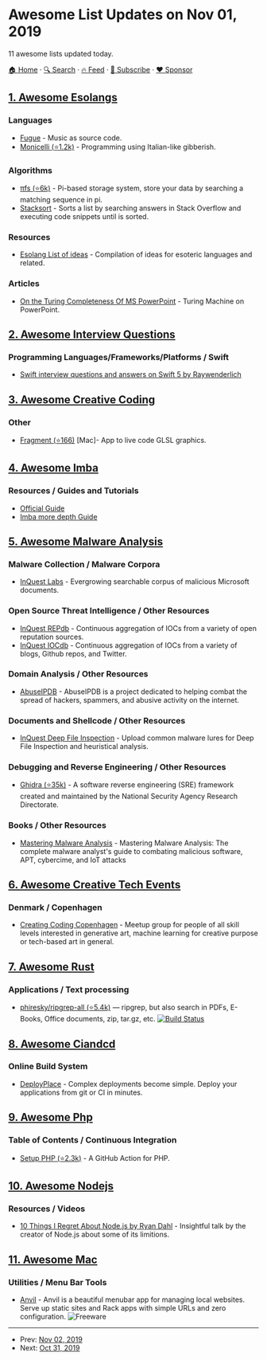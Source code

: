 # Awesome List Updates on Nov 01, 2019

11 awesome lists updated today.

[🏠 Home](/README.md) · [🔍 Search](https://www.trackawesomelist.com/search/) · [🔥 Feed](https://www.trackawesomelist.com/rss.xml) · [📮 Subscribe](https://trackawesomelist.us17.list-manage.com/subscribe?u=d2f0117aa829c83a63ec63c2f&id=36a103854c) · [❤️  Sponsor](https://github.com/sponsors/theowenyoung)



## [1. Awesome Esolangs](/content/angrykoala/awesome-esolangs/README.md)

### Languages

*   [Fugue](https://esolangs.org/wiki/Fugue) - Music as source code.
*   [Monicelli (⭐1.2k)](https://github.com/esseks/monicelli) - Programming using Italian-like gibberish.

### Algorithms

*   [πfs (⭐6k)](https://github.com/philipl/pifs) - Pi-based storage system, store your data by searching a matching sequence in pi.
*   [Stacksort](https://gkoberger.github.io/stacksort) - Sorts a list by searching answers in Stack Overflow and executing code snippets until is sorted.

### Resources

*   [Esolang List of ideas](https://esolangs.org/wiki/List_of_ideas) - Compilation of ideas for esoteric languages and related.

### Articles

*   [On the Turing Completeness Of MS PowerPoint](http://www.andrew.cmu.edu/user/twildenh/PowerPointTM/Paper.pdf) - Turing Machine on PowerPoint.

## [2. Awesome Interview Questions](/content/DopplerHQ/awesome-interview-questions/README.md)

### Programming Languages/Frameworks/Platforms / Swift

*   [Swift interview questions and answers on Swift 5 by Raywenderlich](https://www.raywenderlich.com/762435-swift-interview-questions-and-answers)

## [3. Awesome Creative Coding](/content/terkelg/awesome-creative-coding/README.md)

### Other

*   [Fragment (⭐166)](https://github.com/rezaali/fragment) \[Mac]- App to live code GLSL graphics.

## [4. Awesome Imba](/content/koolamusic/awesome-imba/README.md)

### Resources / Guides and Tutorials

*   [Official Guide](https://imba.io/guides)
*   [Imba more depth Guide](https://imba.github.io/imba-guide/)

## [5. Awesome Malware Analysis](/content/rshipp/awesome-malware-analysis/README.md)

### Malware Collection / Malware Corpora

*   [InQuest Labs](https://labs.inquest.net) - Evergrowing searchable corpus of malicious Microsoft documents.

### Open Source Threat Intelligence / Other Resources

*   [InQuest REPdb](https://labs.inquest.net/repdb) - Continuous aggregation of IOCs from a variety of open reputation sources.
*   [InQuest IOCdb](https://labs.inquest.net/iocdb) - Continuous aggregation of IOCs from a variety of blogs, Github repos, and Twitter.

### Domain Analysis / Other Resources

*   [AbuseIPDB](https://www.abuseipdb.com/) - AbuseIPDB is a project dedicated
    to helping combat the spread of hackers, spammers, and abusive activity on the internet.

### Documents and Shellcode / Other Resources

*   [InQuest Deep File Inspection](https://labs.inquest.net/dfi) - Upload common malware lures for Deep File Inspection and heuristical analysis.

### Debugging and Reverse Engineering / Other Resources

*   [Ghidra (⭐35k)](https://github.com/NationalSecurityAgency/ghidra) - A software reverse engineering (SRE) framework created and       maintained by the National Security Agency Research Directorate.

### Books / Other Resources

*   [Mastering Malware Analysis](https://www.packtpub.com/networking-and-servers/mastering-malware-analysis) - Mastering Malware Analysis: The complete malware analyst's guide to combating malicious software, APT, cybercime, and IoT attacks

## [6. Awesome Creative Tech Events](/content/danvoyce/awesome-creative-tech-events/README.md)

### Denmark / Copenhagen

*   [Creating Coding Copenhagen](https://www.meetup.com/Creative-Coding-Copenhagen/) - Meetup group for people of all skill levels interested in generative art, machine learning for creative purpose or tech-based art in general.

## [7. Awesome Rust](/content/rust-unofficial/awesome-rust/README.md)

### Applications / Text processing

*   [phiresky/ripgrep-all (⭐5.4k)](https://github.com/phiresky/ripgrep-all) — ripgrep, but also search in PDFs, E-Books, Office documents, zip, tar.gz, etc. [![Build Status](https://api.travis-ci.org/phiresky/ripgrep-all.svg?branch=master)](https://travis-ci.org/phiresky/ripgrep-all)

## [8. Awesome Ciandcd](/content/cicdops/awesome-ciandcd/README.md)

### Online Build System

*   [DeployPlace](https://deployplace.com) - Complex deployments become simple. Deploy your applications from git or CI in minutes.

## [9. Awesome Php](/content/ziadoz/awesome-php/README.md)

### Table of Contents / Continuous Integration

*   [Setup PHP (⭐2.3k)](https://github.com/shivammathur/setup-php) - A GitHub Action for PHP.

## [10. Awesome Nodejs](/content/sindresorhus/awesome-nodejs/README.md)

### Resources / Videos

*   [10 Things I Regret About Node.js by Ryan Dahl](https://www.youtube.com/watch?v=M3BM9TB-8yA) - Insightful talk by the creator of Node.js about some of its limitions.

## [11. Awesome Mac](/content/jaywcjlove/awesome-mac/README.md)

### Utilities / Menu Bar Tools

*   [Anvil](https://anvilformac.com/) - Anvil is a beautiful menubar app for managing local websites. Serve up static sites and Rack apps with simple URLs and zero configuration. ![Freeware](https://jaywcjlove.github.io/sb/ico/min-free.svg "Freeware")

---

- Prev: [Nov 02, 2019](/content/2019/11/02/README.md)
- Next: [Oct 31, 2019](/content/2019/10/31/README.md)